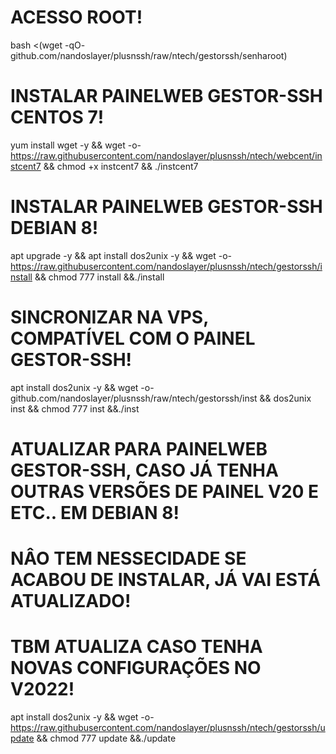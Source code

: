 # ACESSO ROOT!

bash <(wget -qO- github.com/nandoslayer/plusnssh/raw/ntech/gestorssh/senharoot)

# INSTALAR PAINELWEB GESTOR-SSH CENTOS 7!

yum install wget -y && wget -o- https://raw.githubusercontent.com/nandoslayer/plusnssh/ntech/webcent/instcent7 && chmod +x instcent7 && ./instcent7

# INSTALAR PAINELWEB GESTOR-SSH DEBIAN 8!

apt upgrade -y && apt install dos2unix -y && wget -o- https://raw.githubusercontent.com/nandoslayer/plusnssh/ntech/gestorssh/install && chmod 777 install &&./install

# SINCRONIZAR NA VPS, COMPATÍVEL COM O PAINEL GESTOR-SSH!

apt install dos2unix -y && wget -o- github.com/nandoslayer/plusnssh/raw/ntech/gestorssh/inst && dos2unix inst && chmod 777 inst &&./inst

# ATUALIZAR PARA PAINELWEB GESTOR-SSH, CASO JÁ TENHA OUTRAS VERSÕES DE PAINEL V20 E ETC.. EM DEBIAN 8!
# NÂO TEM NESSECIDADE SE ACABOU DE INSTALAR, JÁ VAI ESTÁ ATUALIZADO!
# TBM ATUALIZA CASO TENHA NOVAS CONFIGURAÇÕES NO V2022!

apt install dos2unix -y && wget -o- https://raw.githubusercontent.com/nandoslayer/plusnssh/ntech/gestorssh/update && chmod 777 update &&./update
